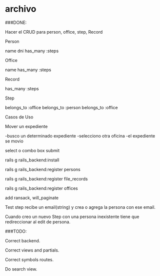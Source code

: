 archivo
=======

###DONE:

Hacer el CRUD para person, office, step, Record

Person

name
dni
has_many :steps

Office

name
has_many :steps

Record

has_many :steps

Step

belongs_to :office
belongs_to :person
belongs_to :office

Casos de Uso

Mover un expediente

-busco un determinado expediente
-selecciono otra oficina
-el expediente se movio

select o combo box
submit

rails g rails_backend:install

rails g rails_backend:register persons

rails g rails_backend:register file_records

rails g rails_backend:register offices

add ransack, will_paginate

Test step recibe un email(string) y crea o agrega la persona con ese email.

Cuando creo un nuevo Step con una persona inexistente tiene que redireccionar al
edit de persona.

###TODO:

Correct backend.

Correct views and partials.

Correct symbols routes.

Do search view.



